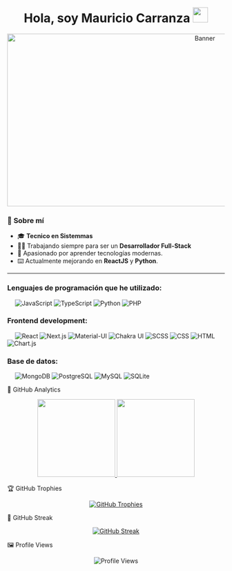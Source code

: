 <h1 align="center"><b>Hola, soy Mauricio Carranza </b><img src="https://media.giphy.com/media/hvRJCLFzcasrR4ia7z/giphy.gif" width="35"></h1>

<!-- Banner principal -->
<!-- Banner principal -->
<p align="center">
  <img src="https://webescuela.com/wp-content/uploads/2020/08/que-hace-un-desarrollador-web.png.webp" 
       alt="Banner" 
       style="width: 900px; height: 400px; object-fit: cover;">
</p>





### 🌟 **Sobre mí**

<!-- Banner principal 
<img align="right" alt="Coding" width="300" src="https://cdn.dribbble.com/users/1277312/screenshots/14733298/media/39b1045e593737587dd60e42c8422d1f.gif" style="margin-top: -100px;">
-->
- 🎓 **Tecnico en Sistemmas**
- 👨‍💻 Trabajando siempre para ser un **Desarrollador Full-Stack**
- 🚀 Apasionado por aprender tecnologías modernas.
- ⌨️ Actualmente mejorando en **ReactJS** y **Python**.

---

### Lenguajes de programación que he utilizado:
&emsp;
![JavaScript](https://img.shields.io/badge/-JavaScript-000?&logo=JavaScript)
![TypeScript](https://img.shields.io/badge/-TypeScript-000?&logo=TypeScript&logoColor=007ACC)
![Python](https://img.shields.io/badge/-Python-000?&logo=Python)
![PHP](https://img.shields.io/badge/-PHP-000?&logo=PHP)

### Frontend development:
&emsp;
![React](https://img.shields.io/badge/-React-000?&logo=React)
![Next.js](https://img.shields.io/badge/-Next.js-000?&logo=Next.js)
![Material-UI](https://img.shields.io/badge/-Material--UI-000?&logo=Material-UI)
![Chakra UI](https://img.shields.io/badge/-Chakra%20UI-000?&logo=Chakra-UI)
![SCSS](https://img.shields.io/badge/-SCSS-000?&logo=Sass)
![CSS](https://img.shields.io/badge/-CSS-000?&logo=CSS3)
![HTML](https://img.shields.io/badge/-HTML-000?&logo=HTML5)
![Chart.js](https://img.shields.io/badge/-Chart.js-000?&logo=Chart.js)


### Base de datos:
&emsp;
![MongoDB](https://img.shields.io/badge/-MongoDB-000?&logo=MongoDB)
![PostgreSQL](https://img.shields.io/badge/-PostgreSQL-000?&logo=PostgreSQL)
![MySQL](https://img.shields.io/badge/-MySQL-000?&logo=MySQL)
![SQLite](https://img.shields.io/badge/-SQLite-000?&logo=SQLite)




🚀 GitHub Analytics
<p align="center"> <a href="https://github.com/AVS1508"> <img height="180em" src="https://github-readme-stats-eight-theta.vercel.app/api?username=AVS1508&show_icons=true&theme=radical&include_all_commits=true&count_private=true"/> <img height="180em" src="https://github-readme-stats-eight-theta.vercel.app/api/top-langs/?username=AVS1508&layout=compact&langs_count=8&theme=radical"/> </a> </p>
🏆 GitHub Trophies
<p align="center"> <a href="https://github.com/CodeWhiteWeb"> <img src="https://github-profile-trophy.vercel.app/?username=CodeWhiteWeb&theme=onedark&no-frame=true&no-bg=true&margin-w=15" alt="GitHub Trophies"/> </a> </p>
🎯 GitHub Streak
<p align="center"> <a href="https://github.com/AVS1508"> <img src="https://github-readme-streak-stats.herokuapp.com/?user=AVS1508&theme=radical&hide_border=true" alt="GitHub Streak"/> </a> </p>
🖼️ Profile Views
<p align="center"> <img src="https://komarev.com/ghpvc/?username=AVS1508&color=brightgreen&style=flat-square" alt="Profile Views" /> </p>
